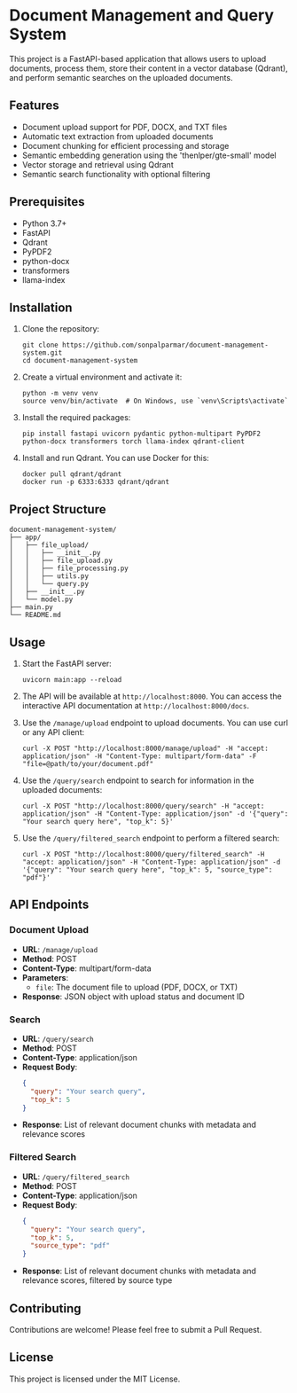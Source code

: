 # Document Management and Query System

This project is a FastAPI-based application that allows users to upload documents, process them, store their content in a vector database (Qdrant), and perform semantic searches on the uploaded documents.

## Features

- Document upload support for PDF, DOCX, and TXT files
- Automatic text extraction from uploaded documents
- Document chunking for efficient processing and storage
- Semantic embedding generation using the 'thenlper/gte-small' model
- Vector storage and retrieval using Qdrant
- Semantic search functionality with optional filtering

## Prerequisites

- Python 3.7+
- FastAPI
- Qdrant
- PyPDF2
- python-docx
- transformers
- llama-index

## Installation

1. Clone the repository:
   ```
   git clone https://github.com/sonpalparmar/document-management-system.git
   cd document-management-system
   ```

2. Create a virtual environment and activate it:
   ```
   python -m venv venv
   source venv/bin/activate  # On Windows, use `venv\Scripts\activate`
   ```

3. Install the required packages:
   ```
   pip install fastapi uvicorn pydantic python-multipart PyPDF2 python-docx transformers torch llama-index qdrant-client
   ```

4. Install and run Qdrant. You can use Docker for this:
   ```
   docker pull qdrant/qdrant
   docker run -p 6333:6333 qdrant/qdrant
   ```

## Project Structure

```
document-management-system/
├── app/
│   ├── file_upload/
│   │   ├── __init__.py
│   │   ├── file_upload.py
│   │   ├── file_processing.py
│   │   ├── utils.py
│   │   └── query.py
│   ├── __init__.py
│   └── model.py
├── main.py
└── README.md
```

## Usage

1. Start the FastAPI server:
   ```
   uvicorn main:app --reload
   ```

2. The API will be available at `http://localhost:8000`. You can access the interactive API documentation at `http://localhost:8000/docs`.

3. Use the `/manage/upload` endpoint to upload documents. You can use curl or any API client:
   ```
   curl -X POST "http://localhost:8000/manage/upload" -H "accept: application/json" -H "Content-Type: multipart/form-data" -F "file=@path/to/your/document.pdf"
   ```

4. Use the `/query/search` endpoint to search for information in the uploaded documents:
   ```
   curl -X POST "http://localhost:8000/query/search" -H "accept: application/json" -H "Content-Type: application/json" -d '{"query": "Your search query here", "top_k": 5}'
   ```

5. Use the `/query/filtered_search` endpoint to perform a filtered search:
   ```
   curl -X POST "http://localhost:8000/query/filtered_search" -H "accept: application/json" -H "Content-Type: application/json" -d '{"query": "Your search query here", "top_k": 5, "source_type": "pdf"}'
   ```

## API Endpoints

### Document Upload

- **URL**: `/manage/upload`
- **Method**: POST
- **Content-Type**: multipart/form-data
- **Parameters**: 
  - `file`: The document file to upload (PDF, DOCX, or TXT)
- **Response**:  JSON object with upload status and document ID

### Search

- **URL**: `/query/search`
- **Method**: POST
- **Content-Type**: application/json
- **Request Body**:
  ```json
  {
    "query": "Your search query",
    "top_k": 5
  }
  ```
- **Response**: List of relevant document chunks with metadata and relevance scores

### Filtered Search

- **URL**: `/query/filtered_search`
- **Method**: POST
- **Content-Type**: application/json
- **Request Body**:
  ```json
  {
    "query": "Your search query",
    "top_k": 5,
    "source_type": "pdf"
  }
  ```
- **Response**: List of relevant document chunks with metadata and relevance scores, filtered by source type

## Contributing

Contributions are welcome! Please feel free to submit a Pull Request.

## License

This project is licensed under the MIT License.

